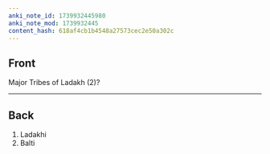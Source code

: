 ```yaml
---
anki_note_id: 1739932445980
anki_note_mod: 1739932445
content_hash: 618af4cb1b4548a27573cec2e50a302c
---
```


## Front

Major Tribes of Ladakh (2)?

<hr/>

## Back

1. Ladakhi  
2. Balti